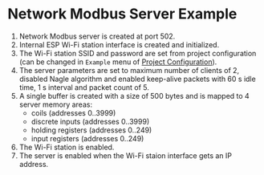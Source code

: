 # Network Modbus Server Example

1. Network Modbus server is created at port 502.
2. Internal ESP Wi-Fi station interface is created and initialized.
3. The Wi-Fi station SSID and password are set from project configuration (can be changed in `Example` menu of [Project Configuration](https://docs.espressif.com/projects/esp-idf/en/latest/esp32/api-reference/kconfig.html)).
4. The server parameters are set to maximum number of clients of 2, disabled Nagle algorithm and enabled keep-alive packets with 60 s idle time, 1 s interval and packet count of 5.
5. A single buffer is created with a size of 500 bytes and is mapped to 4 server memory areas:
    - coils (addresses 0..3999)
    - discrete inputs (addresses 0..3999)
    - holding registers (addresses 0..249)
    - input registers (addresses 0..249)
6. The Wi-Fi station is enabled.
7. The server is enabled when the Wi-Fi staion interface gets an IP address.
